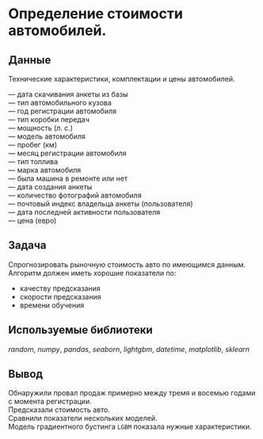 # Определение стоимости автомобилей.


## Данные

Технические характеристики, комплектации и цены автомобилей.  

 — дата скачивания анкеты из базы  
 — тип автомобильного кузова  
 — год регистрации автомобиля  
 — тип коробки передач  
 — мощность (л. с.)  
 — модель автомобиля  
 — пробег (км)  
 — месяц регистрации автомобиля  
 — тип топлива  
 — марка автомобиля  
 — была машина в ремонте или нет  
 — дата создания анкеты  
 — количество фотографий автомобиля  
 — почтовый индекс владельца анкеты (пользователя)  
 — дата последней активности пользователя  
 — цена (евро)  

## Задача

Спрогнозировать рыночную стоимость авто по имеющимся данным.  
Алгоритм должен иметь хорошие показатели по:  
 - качеству предсказания  
 - скорости предсказания  
 - времени обучения  

## Используемые библиотеки
 *random*, *numpy*, *pandas*, *seaborn*, *lightgbm*, *datetime*, *matplotlib*, *sklearn* 
 
## Вывод

Обнаружили провал продаж примерно между тремя и восемью годами с момента регистрации.  
Предсказали стоимость авто.  
Сравнили показатели нескольких моделей.  
Модель градиентного бустинга `LGBM` показала нужные характеристики.  
